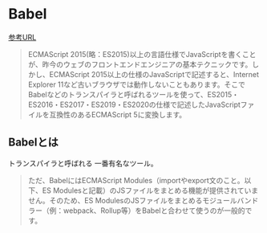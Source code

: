 # Babel

[参考URL](https://ics.media/entry/16028/)

>ECMAScript 2015(略：ES2015)以上の言語仕様でJavaScriptを書くことが、昨今のウェブのフロントエンドエンジニアの基本テクニックです。しかし、ECMAScript 2015以上の仕様のJavaScriptで記述すると、Internet Explorer 11など古いブラウザでは動作しないこともあります。そこでBabelなどのトランスパイラと呼ばれるツールを使って、ES2015・ES2016・ES2017・ES2019・ES2020の仕様で記述したJavaScriptファイルを互換性のあるECMAScript 5に変換します。

## Babelとは

トランスパイラと呼ばれる
一番有名なツール。
>ただ、BabelにはECMAScript Modules（importやexport文のこと。以下、ES Modulesと記載）のJSファイルをまとめる機能が提供されていません。そのため、ES ModulesのJSファイルをまとめるモジュールバンドラー（例：webpack、Rollup等）をBabelと合わせて使うのが一般的です。
